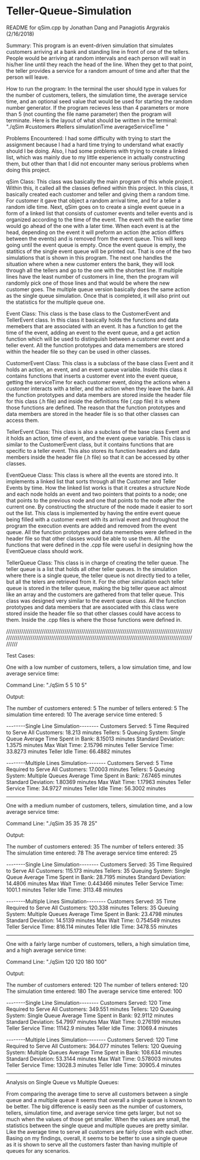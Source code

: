 # Teller-Queue-Simulation

README for qSim.cpp by Jonathan Dang and Panagiotis Argyrakis (2/16/2018)

Summary: 
This program is an event-driven simulation that simulates customers arriving at a bank and standing line in front of one of the tellers. People would be arriving at random intervals and each person will wait in his/her line until they reach the head of the line. When they get to that point, the teller provides a service for a random amount of time and after that the person will leave.

How to run the program:
In the terminal the user should type in values for the number of customers, tellers, the simulation time, the average service time, and an optional seed value that would be used for starting the random number generator. If the program recieves less than 4 parameters or more than 5 (not counting the file name parameter) then the program will terminate. 
Here is the layout of what should be written in the terminal: "./qSim #customers #tellers simulationTime averageServiceTime <seed>"

Problems Encountered:
I had some difficulty with trying to start the assignment because I had a hard time trying to understand what exactly should I be doing. Also, I had some problems with trying to create a linked list, which was mainly due to my little experience in actually constructing them, but other than that I did not encounter many serious problems when doing this project.

qSim Class:
This class was basically the main program of this whole project. Within this, it called all the classes defined within this project. In this class, it basically created each customer and teller and giving them a random time. For customer it gave that object a random arrival time, and for a teller a random idle time. Next, qSim goes on to create a single event queue in a form of a linked list that consists of customer events and teller events and is organized according to the time of the event. The event with the earlier time would go ahead of the one with a later time. When each event is at the head, depending on the event it will preform an action (the action differs between the events) and is removed from the event queue. This will keep going until the event queue is empty. Once the event queue is empty, the statitics of the single event queue will be printed out. That is one of the two simulations that is shown in this program. The next one handles the situation where when a new customer enters the bank, they will look through all the tellers and go to the one with the shortest line. If multiple lines have the least number of customers in line, then the program will randomly pick one of those lines and that would be where the new customer goes. The multiple queue version basically does the same action as the single queue simulation. Once that is completed, it will also print out the statistics for the multiple queue one. 

Event Class:
This class is the base class to the CustomerEvent and TellerEvent class. In this class it basically holds the functions and data memebers that are associated with an event. It has a function to get the time of the event, adding an event to the event queue, and a get action function which will be used to distinguish between a customer event and a teller event. All the function prototypes and data memembers are stored within the header file so they can be used in other classes.

CustomerEvent Class:
This class is a subclass of the base class Event and it holds an action, an event, and an event queue variable. Inside this class it contains functions that inserts a customer event into the event queue, getting the serviceTime for each customer event, doing the actions when a customer interacts with a teller, and the action when they leave the bank. All the function prototypes and data members are stored inside the header file for this class (.h file) and inside the definitions file (.cpp file) it is where those functions are defined. The reason that the function prototypes and data members are stored in the header file is so that other classes can access them. 

TellerEvent Class:
This class is also a subclass of the base class Event and it holds an action, time of event, and the event queue variable. This class is similar to the CustomerEvent class, but it contains functions that are specific to a teller event. This also stores its function headers and data members inside the header file (.h file) so that it can be accessed by other classes. 

EventQueue Class:
This class is where all the events are stored into. It implements a linked list that sorts through all the Customer and Teller Events by time. How the linked list works is that it creates a structure Node and each node holds an event and two pointers that points to a node; one that points to the previous node and one that points to the node after the current one. By constructing the structure of the node made it easier to sort out the list. This class is implemented by having the entire event queue being filled with a customer event with its arrival event and throughout the program the execution events are added and removed from the event queue. All the function prototypes and data memembes were defined in the header file so that other classes would be able to use them. All the functions that were defined in the .cpp file were useful in designing how the EventQueue class should work.

TellerQueue Class:
This class is in charge of creating the teller queue. The teller queue is a list that holds all other teller queues. In the simulation where there is a single queue, the teller queue is not directly tied to a teller, but all the telers are retrieved from it. For the other simulation each teller queue is stored in the teller queue, making the big teller queue act almost like an array and the customers are gathered from that teller queue. This class was designed very similar to the event queue class. All the function prototypes and data members that are associated with this class were stored inside the header file so that other classes could have access to them. Inside the .cpp files is where the those functions were defined in.


////////////////////////////////////////////////////////////////////////////////////////////////////////////////////////////////////////////////////////////////////////////////////////////////////////////

Test Cases:

One with a low number of customers, tellers, a low simulation time, and low average service time:

Command Line: "./qSim 5 5 10 5"

Output:

The number of customers entered: 5
The number of tellers entered: 5
The simulation time entered: 10
The average service time entered: 5

--------Single Line Simulation--------
Customers Served: 5
Time Required to Serve All Customers: 18.213 minutes 
Tellers: 5
Queuing System: Single Queue
Average Time Spent in Bank: 8.15013 minutes 
Standard Deviation: 1.3575 minutes 
Max Wait Time: 2.15796 minutes 
Teller Service Time: 33.8273 minutes 
Teller Idle Time: 66.4882 minutes 


--------Multiple Lines Simulation--------
Customers Served: 5
Time Required to Serve All Customers: 17.0003 minutes 
Tellers: 5
Queuing System: Multiple Queues
Average Time Spent in Bank: 7.67465 minutes 
Standard Deviation: 1.80369 minutes 
Max Wait Time: 1.17963 minutes 
Teller Service Time: 34.9727 minutes 
Teller Idle Time: 56.3002 minutes 

-----------------------------------------------------------------------------------------------------------------------------------------------------------------------------------------------------

One with a medium number of customers, tellers, simulation time, and a low average service time:

Command Line: "./qSim 35 35 78 25"

Output:

The number of customers entered: 35
The number of tellers entered: 35
The simulation time entered: 78
The average service time entered: 25

--------Single Line Simulation--------
Customers Served: 35
Time Required to Serve All Customers: 115.173 minutes 
Tellers: 35
Queuing System: Single Queue
Average Time Spent in Bank: 28.7195 minutes 
Standard Deviation: 14.4806 minutes 
Max Wait Time: 0.443466 minutes 
Teller Service Time: 1001.1 minutes 
Teller Idle Time: 3113.48 minutes 


--------Multiple Lines Simulation--------
Customers Served: 35
Time Required to Serve All Customers: 120.338 minutes 
Tellers: 35
Queuing System: Multiple Queues
Average Time Spent in Bank: 23.4798 minutes 
Standard Deviation: 14.5139 minutes 
Max Wait Time: 0.754549 minutes 
Teller Service Time: 816.114 minutes 
Teller Idle Time: 3478.55 minutes 


------------------------------------------------------------------------------------------------------------------------------------------------------------------------------------------------------

One with a fairly large number of customers, tellers, a high simulation time, and a high average service time:

Command Line: "./qSim 120 120 180 100"

Output:

The number of customers entered: 120
The number of tellers entered: 120
The simulation time entered: 180
The average service time entered: 100

--------Single Line Simulation--------
Customers Served: 120
Time Required to Serve All Customers: 349.551 minutes 
Tellers: 120
Queuing System: Single Queue
Average Time Spent in Bank: 92.9112 minutes 
Standard Deviation: 54.7997 minutes 
Max Wait Time: 0.276199 minutes 
Teller Service Time: 11142.9 minutes 
Teller Idle Time: 31069.4 minutes 


--------Multiple Lines Simulation--------
Customers Served: 120
Time Required to Serve All Customers: 364.077 minutes 
Tellers: 120
Queuing System: Multiple Queues
Average Time Spent in Bank: 108.634 minutes 
Standard Deviation: 53.3144 minutes 
Max Wait Time: 0.578003 minutes 
Teller Service Time: 13028.3 minutes 
Teller Idle Time: 30905.4 minutes 

-----------------------------------------------------------------------------------------------------------------------------------------------------------------------------------------------------

Analysis on Single Queue vs Multiple Queues:

From comparing the average time to serve all customers between a single queue and a multiple queue it seems that overall a single queue is known to be better. The big difference is easily seen as the number of customers, tellers, simulation time, and average service time gets larger, but not so much when the values of those get smaller. When the values are small, the statistics between the single queue and multiple queues are pretty similar. Like the average time to serve all customers are fairly close with each other. Basing on my findings, overall, it seems to be better to use a single queue as it is shown to serve all the customers faster than having multiple of queues for any scenarios.
